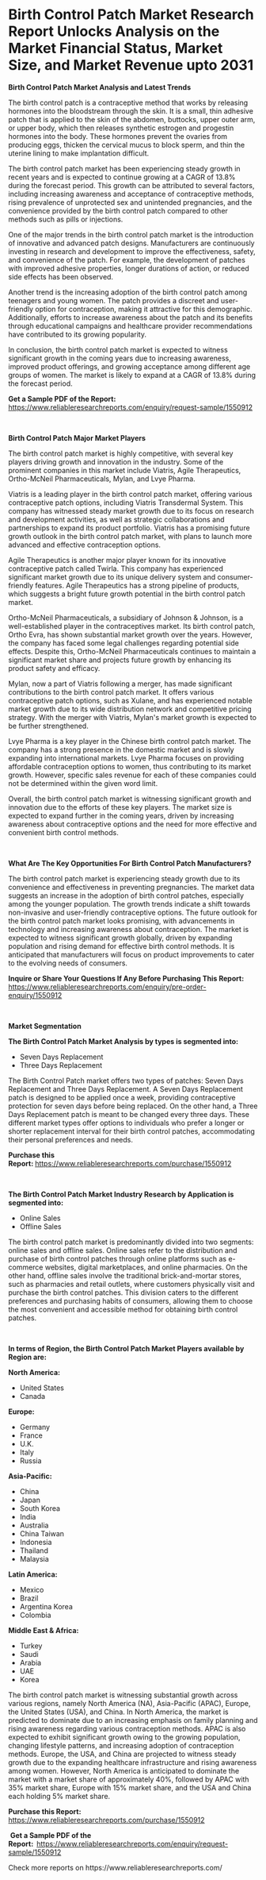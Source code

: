 <p><h1>Birth Control Patch Market Research Report Unlocks Analysis on the Market Financial Status, Market Size, and Market Revenue upto 2031</h1></p><p><strong>Birth Control Patch Market Analysis and Latest Trends</strong></p>
<p><p>The birth control patch is a contraceptive method that works by releasing hormones into the bloodstream through the skin. It is a small, thin adhesive patch that is applied to the skin of the abdomen, buttocks, upper outer arm, or upper body, which then releases synthetic estrogen and progestin hormones into the body. These hormones prevent the ovaries from producing eggs, thicken the cervical mucus to block sperm, and thin the uterine lining to make implantation difficult.</p><p>The birth control patch market has been experiencing steady growth in recent years and is expected to continue growing at a CAGR of 13.8% during the forecast period. This growth can be attributed to several factors, including increasing awareness and acceptance of contraceptive methods, rising prevalence of unprotected sex and unintended pregnancies, and the convenience provided by the birth control patch compared to other methods such as pills or injections.</p><p>One of the major trends in the birth control patch market is the introduction of innovative and advanced patch designs. Manufacturers are continuously investing in research and development to improve the effectiveness, safety, and convenience of the patch. For example, the development of patches with improved adhesive properties, longer durations of action, or reduced side effects has been observed.</p><p>Another trend is the increasing adoption of the birth control patch among teenagers and young women. The patch provides a discreet and user-friendly option for contraception, making it attractive for this demographic. Additionally, efforts to increase awareness about the patch and its benefits through educational campaigns and healthcare provider recommendations have contributed to its growing popularity.</p><p>In conclusion, the birth control patch market is expected to witness significant growth in the coming years due to increasing awareness, improved product offerings, and growing acceptance among different age groups of women. The market is likely to expand at a CAGR of 13.8% during the forecast period.</p></p>
<p><strong>Get a Sample PDF of the Report:&nbsp;</strong> <a href="https://www.reliableresearchreports.com/enquiry/request-sample/1550912">https://www.reliableresearchreports.com/enquiry/request-sample/1550912</a></p>
<p>&nbsp;</p>
<p><strong>Birth Control Patch Major Market Players</strong></p>
<p><p>The birth control patch market is highly competitive, with several key players driving growth and innovation in the industry. Some of the prominent companies in this market include Viatris, Agile Therapeutics, Ortho-McNeil Pharmaceuticals, Mylan, and Lvye Pharma.</p><p>Viatris is a leading player in the birth control patch market, offering various contraceptive patch options, including Viatris Transdermal System. This company has witnessed steady market growth due to its focus on research and development activities, as well as strategic collaborations and partnerships to expand its product portfolio. Viatris has a promising future growth outlook in the birth control patch market, with plans to launch more advanced and effective contraception options.</p><p>Agile Therapeutics is another major player known for its innovative contraceptive patch called Twirla. This company has experienced significant market growth due to its unique delivery system and consumer-friendly features. Agile Therapeutics has a strong pipeline of products, which suggests a bright future growth potential in the birth control patch market.</p><p>Ortho-McNeil Pharmaceuticals, a subsidiary of Johnson & Johnson, is a well-established player in the contraceptives market. Its birth control patch, Ortho Evra, has shown substantial market growth over the years. However, the company has faced some legal challenges regarding potential side effects. Despite this, Ortho-McNeil Pharmaceuticals continues to maintain a significant market share and projects future growth by enhancing its product safety and efficacy.</p><p>Mylan, now a part of Viatris following a merger, has made significant contributions to the birth control patch market. It offers various contraceptive patch options, such as Xulane, and has experienced notable market growth due to its wide distribution network and competitive pricing strategy. With the merger with Viatris, Mylan's market growth is expected to be further strengthened.</p><p>Lvye Pharma is a key player in the Chinese birth control patch market. The company has a strong presence in the domestic market and is slowly expanding into international markets. Lvye Pharma focuses on providing affordable contraception options to women, thus contributing to its market growth. However, specific sales revenue for each of these companies could not be determined within the given word limit.</p><p>Overall, the birth control patch market is witnessing significant growth and innovation due to the efforts of these key players. The market size is expected to expand further in the coming years, driven by increasing awareness about contraceptive options and the need for more effective and convenient birth control methods.</p></p>
<p>&nbsp;</p>
<p><strong>What Are The Key Opportunities For Birth Control Patch Manufacturers?</strong></p>
<p><p>The birth control patch market is experiencing steady growth due to its convenience and effectiveness in preventing pregnancies. The market data suggests an increase in the adoption of birth control patches, especially among the younger population. The growth trends indicate a shift towards non-invasive and user-friendly contraceptive options. The future outlook for the birth control patch market looks promising, with advancements in technology and increasing awareness about contraception. The market is expected to witness significant growth globally, driven by expanding population and rising demand for effective birth control methods. It is anticipated that manufacturers will focus on product improvements to cater to the evolving needs of consumers.</p></p>
<p><strong>Inquire or Share Your Questions If Any Before Purchasing This Report:</strong> <a href="https://www.reliableresearchreports.com/enquiry/pre-order-enquiry/1550912">https://www.reliableresearchreports.com/enquiry/pre-order-enquiry/1550912</a></p>
<p>&nbsp;</p>
<p><strong>Market Segmentation</strong></p>
<p><strong>The Birth Control Patch Market Analysis by types is segmented into:</strong></p>
<p><ul><li>Seven Days Replacement</li><li>Three Days Replacement</li></ul></p>
<p><p>The Birth Control Patch market offers two types of patches: Seven Days Replacement and Three Days Replacement. A Seven Days Replacement patch is designed to be applied once a week, providing contraceptive protection for seven days before being replaced. On the other hand, a Three Days Replacement patch is meant to be changed every three days. These different market types offer options to individuals who prefer a longer or shorter replacement interval for their birth control patches, accommodating their personal preferences and needs.</p></p>
<p><strong>Purchase this Report:&nbsp;</strong><a href="https://www.reliableresearchreports.com/purchase/1550912">https://www.reliableresearchreports.com/purchase/1550912</a></p>
<p>&nbsp;</p>
<p><strong>The Birth Control Patch Market Industry Research by Application is segmented into:</strong></p>
<p><ul><li>Online Sales</li><li>Offline Sales</li></ul></p>
<p><p>The birth control patch market is predominantly divided into two segments: online sales and offline sales. Online sales refer to the distribution and purchase of birth control patches through online platforms such as e-commerce websites, digital marketplaces, and online pharmacies. On the other hand, offline sales involve the traditional brick-and-mortar stores, such as pharmacies and retail outlets, where customers physically visit and purchase the birth control patches. This division caters to the different preferences and purchasing habits of consumers, allowing them to choose the most convenient and accessible method for obtaining birth control patches.</p></p>
<p>&nbsp;</p>
<p><strong>In terms of Region, the Birth Control Patch Market Players available by Region are:</strong></p>
<p>
    <p> <strong> North America: </strong>
        <ul>
            <li>United States</li>
            <li>Canada</li>
        </ul>
        </p> 
    <p> <strong> Europe: </strong>
        <ul>
            <li>Germany</li>
            <li>France</li>
            <li>U.K.</li>
            <li>Italy</li>
            <li>Russia</li>
        </ul>
        </p> 
    <p> <strong> Asia-Pacific: </strong>
        <ul>
            <li>China</li>
            <li>Japan</li>
            <li>South Korea</li>
            <li>India</li>
            <li>Australia</li>
            <li>China Taiwan</li>
            <li>Indonesia</li>
            <li>Thailand</li>
            <li>Malaysia</li>
        </ul>
        </p> 
    <p> <strong> Latin America: </strong>
        <ul>
            <li>Mexico</li>
            <li>Brazil</li>
            <li>Argentina Korea</li>
            <li>Colombia</li>
        </ul>
        </p> 
    <p> <strong> Middle East & Africa: </strong>
        <ul>
            <li>Turkey</li>
            <li>Saudi</li>
            <li>Arabia</li>
            <li>UAE</li>
            <li>Korea</li>
        </ul>
    </p>
    </p>
<p><p>The birth control patch market is witnessing substantial growth across various regions, namely North America (NA), Asia-Pacific (APAC), Europe, the United States (USA), and China. In North America, the market is predicted to dominate due to an increasing emphasis on family planning and rising awareness regarding various contraception methods. APAC is also expected to exhibit significant growth owing to the growing population, changing lifestyle patterns, and increasing adoption of contraception methods. Europe, the USA, and China are projected to witness steady growth due to the expanding healthcare infrastructure and rising awareness among women. However, North America is anticipated to dominate the market with a market share of approximately 40%, followed by APAC with 35% market share, Europe with 15% market share, and the USA and China each holding 5% market share.</p></p>
<p><strong>Purchase this Report: </strong><a href="https://www.reliableresearchreports.com/purchase/1550912">https://www.reliableresearchreports.com/purchase/1550912</a></p>
<p>&nbsp;<strong>Get a Sample PDF of the Report:&nbsp;&nbsp;</strong><a href="https://www.reliableresearchreports.com/enquiry/request-sample/1550912">https://www.reliableresearchreports.com/enquiry/request-sample/1550912</a></p>
<p><strong></strong></p>
<p>Check more reports on https://www.reliableresearchreports.com/</p>
